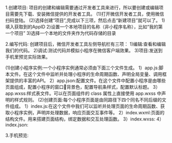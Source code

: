 1.创建项目:
   项目的创建和编辑需要通过开发者工具来进行，所以要创建或编辑项目需要先下载、安装微信提供的开发者工具。
   (1)打开微信开发者工具，使用微信扫码登陆。
   (2)选择创建“项目”,完成以下三项，然后点击“新建项目”就可以了。
      1)填入获取到的AppID 
      2)设置一个本地项目的名称（非小程序名称），比如“我的第一个项目”
      3)选择一个本地的文件夹作为代码存储的目录

2.编写代码:
  创建项目后，微信开发者工具左侧导航栏有三项：
  1)编辑:查看和编辑我们的代码。
  2)调试:测试代码并模拟小程序在微信客户端效果。
  3)项目:发送到手机里预览实际效果。

  (1)创建小程序实例:一个小程序实例通常必须由下面三个文件生成。
    1）app.js:脚本文件。在这个文件中监听并处理小程序的生命周期函数、声明全局变量、调用框架提供的丰富的API。
    2）app.json:配置文件。在这个文件中配置小程序是由哪些页面组成，配置小程序的窗口背景色，配置导航条样式，配置默认标题。
    3）app.wxss:样式表文件。可以在页面组件的 class 属性上直接使用 app.wxss 中声明的样式规则。
  (2)创建页面:每个小程序页面是由同路径下四个同名不同后缀的文件组成。
    1）index.js:在这个文件中我们可以监听并处理页面的生命周期函数、获取小程序实例，声明并处理数据，响应页面交互事件等。
    2）index.wxml:页面的结构文件。用来搭建页面结构，绑定数据和交互处理函数。
    3）index.wxss:
    4）index.json:

3.手机预览: